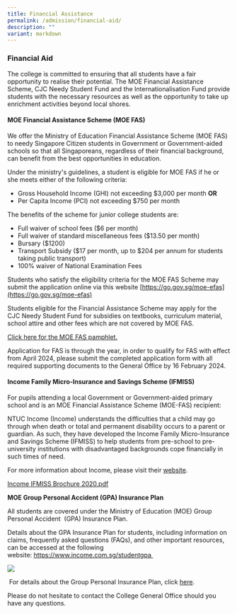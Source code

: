 ```yaml
---
title: Financial Assistance
permalink: /admission/financial-aid/
description: ""
variant: markdown
---
```

### **Financial Aid**
The college is committed to ensuring that all students have a fair opportunity to realise their potential. The MOE Financial Assistance Scheme, CJC Needy Student Fund and the Internationalisation Fund provide students with the necessary resources as well as the opportunity to take up enrichment activities beyond local shores.

#### **MOE Financial Assistance Scheme (MOE FAS)**
We offer the Ministry of Education Financial Assistance Scheme (MOE FAS) to needy Singapore Citizen students in Government or Government-aided schools so that all Singaporeans, regardless of their financial background, can benefit from the best opportunities in education.  

Under the ministry's guidelines, a student is eligible for MOE FAS if he or she meets either of the following criteria:

*   Gross Household Income (GHI) not exceeding $3,000 per month **OR**
*   Per Capita Income (PCI) not exceeding $750 per month

The benefits of the scheme for junior college students are:
*   Full waiver of school fees ($6 per month)
*   Full waiver of standard miscellaneous fees ($13.50 per month)
*   Bursary ($1200)
*   Transport Subsidy ($17 per month, up to $204 per annum for students taking public transport)
*   100% waiver of National Examination Fees

Students who satisfy the eligibility criteria for the MOE FAS Scheme may submit the application online via this website [https://go.gov.sg/moe-efas](https://go.gov.sg/moe-efas)

Students eligible for the Financial Assistance Scheme may apply for the CJC Needy Student Fund for subsidies on textbooks, curriculum material, school attire and other fees which are not covered by MOE FAS.

[Click here for the MOE FAS pamphlet.](/files/General%20Office/annex%20a_moe%20fas%20pamphlet%202024.pdf)

Application for FAS is through the year, in order to qualify for FAS with effect from April 2024, please submit the completed application form with all required supporting documents to the General Office by 16 February 2024.

#### **Income Family Micro-Insurance and Savings Scheme (IFMISS)**
For pupils attending a local Government or Government-aided primary school and is an MOE Financial Assistance Scheme (MOE-FAS) recipient: 

NTUC Income (Income) understands the difficulties that a child may go through when death or total and permanent disability occurs to a parent or guardian. As such, they have developed the Income Family Micro-Insurance and Savings Scheme (IFMISS) to help students from pre-school to pre-university institutions with disadvantaged backgrounds cope financially in such times of need.

For more information about Income, please visit their [website](http://www.income.com.sg/).

[Income IFMISS Brochure 2020.pdf](/files/Income%20IFMISS%20Brochure%202020.pdf)

**MOE Group Personal Accident (GPA) Insurance Plan**

All students are covered under the Ministry of Education (MOE) Group Personal Accident  (GPA) Insurance Plan. 

Details about the GPA Insurance Plan for students, including information on claims, frequently asked questions (FAQs), and other important resources, can be accessed at the following website: https://www.income.com.sg/studentgpa 

![](https://www.cjc.moe.edu.sg/images/College_Insurance_Plan.jpg)

 For details about the Group Personal Insurance Plan, click [here](https://www.cjc.moe.edu.sg/files/Product_Fact_Sheet_2025__Insurance_Plan_.pdf).

Please do not hesitate to contact the College General Office should you have any questions.